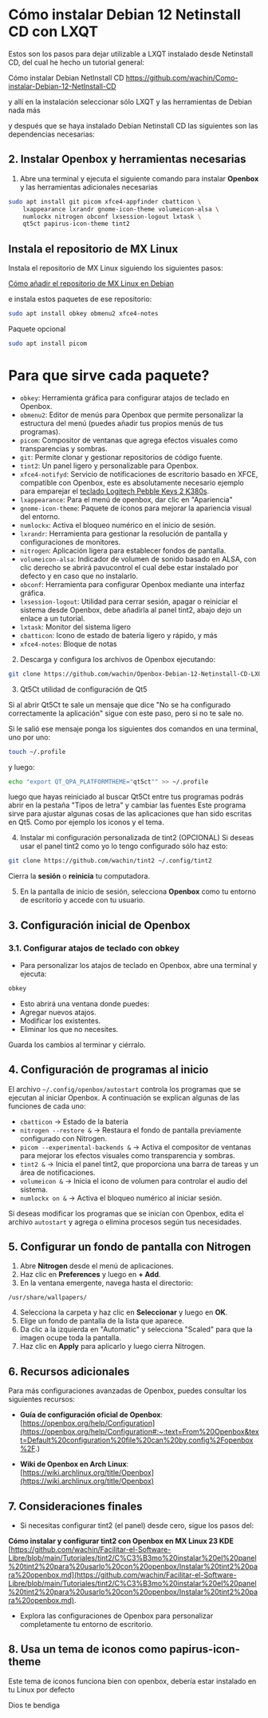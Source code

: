 # **Cómo instalar Debian 12 Netinstall CD con LXQT**

Estos son los pasos para dejar utilizable a LXQT instalado desde Netinstall CD, del cual he hecho un tutorial general:

Cómo instalar Debian NetInstall CD
https://github.com/wachin/Como-instalar-Debian-12-NetInstall-CD 

y allí en la instalación seleccionar sólo LXQT y las herramientas de Debian nada más

y después que se haya instalado Debian Netinstall CD las siguientes son las dependencias necesarias:

## **2. Instalar Openbox y herramientas necesarias**

1. Abre una terminal y ejecuta el siguiente comando para instalar **Openbox** y las herramientas adicionales necesarias    

```bash
sudo apt install git picom xfce4-appfinder cbatticon \
    lxappearance lxrandr gnome-icon-theme volumeicon-alsa \
    numlockx nitrogen obconf lxsession-logout lxtask \
    qt5ct papirus-icon-theme tint2
```


 ## Instala el repositorio de MX Linux
 
Instala el repositorio de MX Linux  siguiendo los siguientes pasos:

[Cómo añadir el repositorio de MX Linux en Debian](https://facilitarelsoftwarelibre.blogspot.com/2023/11/como-anadir-el-repositorio-de-mx-linux-en-basados-en-debian.html) 

e instala estos paquetes de ese repositorio:

```bash
sudo apt install obkey obmenu2 xfce4-notes
```

Paquete opcional

```bash
sudo apt install picom
```

# Para que sirve cada paquete?

   - `obkey`: Herramienta gráfica para configurar atajos de teclado en Openbox.
   - `obmenu2`: Editor de menús para Openbox que permite personalizar la estructura del menú (puedes añadir tus propios menús de tus programas).
   - `picom`: Compositor de ventanas que agrega efectos visuales como transparencias y sombras.
   - `git`: Permite clonar y gestionar repositorios de código fuente.
   - `tint2`: Un panel ligero y personalizable para Openbox.
   - `xfce4-notifyd`: Servicio de notificaciones de escritorio basado en XFCE, compatible con Openbox, este es absolutamente necesario ejemplo para emparejar el [teclado Logitech Pebble Keys 2 K380s](https://facilitarelsoftwarelibre.blogspot.com/2025/01/como-emparejar-el-teclado-logitech-pebble-keys-2-k380s-en-mx-linux-23-kde.html).
   - `lxappearance`: Para el menú de openbox, dar clic en "Apariencia"
   - `gnome-icon-theme`: Paquete de íconos para mejorar la apariencia visual del entorno.
   - `numlockx`: Activa el bloqueo numérico en el inicio de sesión.
   - `lxrandr`: Herramienta para gestionar la resolución de pantalla y configuraciones de monitores.
   - `nitrogen`: Aplicación ligera para establecer fondos de pantalla.
   - `volumeicon-alsa`: Indicador de volumen de sonido basado en ALSA, con clic derecho se abrirá pavucontrol el cual debe estar instalado por defecto y en caso que no instalarlo.
   - `obconf`: Herramienta para configurar Openbox mediante una interfaz gráfica.
   - `lxsession-logout`: Utilidad para cerrar sesión, apagar o reiniciar el sistema desde Openbox, debe añadirla al panel tint2, abajo dejo un enlace a un tutorial.
   - `lxtask`: Monitor del sistema ligero
   - `cbatticon`: Icono de estado de batería ligero y rápido, y más
   - `xfce4-notes`: Bloque de notas

2. Descarga y configura los archivos de Openbox ejecutando:

```bash
git clone https://github.com/wachin/Openbox-Debian-12-Netinstall-CD-LXQT ~/.config/openbox
```

3. Qt5Ct utilidad de configuración de Qt5

Si al abrir Qt5Ct te sale un mensaje que dice "No se ha configurado correctamente la aplicación" sigue con este paso, pero si no te sale no.

Si le salió ese mensaje ponga los siguientes dos comandos en una terminal, uno por uno:

```bash
touch ~/.profile

```

y luego:

```bash
echo "export QT_QPA_PLATFORMTHEME="qt5ct"" >> ~/.profile
```

luego que hayas reiniciado al buscar Qt5Ct entre tus programas podrás abrir en la pestaña "Tipos de letra" y cambiar las fuentes
Este programa sirve para ajustar algunas cosas de las aplicaciones que han sido escritas en Qt5. Como por ejemplo los iconos y el tema.


4. Instalar mi configuración personalizada de tint2 (OPCIONAL)
Si deseas usar el panel tint2 como yo lo tengo configurado sólo haz esto:

```bash
git clone https://github.com/wachin/tint2 ~/.config/tint2
```

Cierra la **sesión** o **reinicia** tu computadora.

5. En la pantalla de inicio de sesión, selecciona **Openbox** como tu entorno de escritorio y accede con tu usuario.

## **3. Configuración inicial de Openbox**

### **3.1. Configurar atajos de teclado con obkey**

- Para personalizar los atajos de teclado en Openbox, abre una terminal y ejecuta:

```bash
obkey
```

  - Esto abrirá una ventana donde puedes:
  - Agregar nuevos atajos.
  - Modificar los existentes.
  - Eliminar los que no necesites.

Guarda los cambios al terminar y ciérralo.

## **4. Configuración de programas al inicio**

El archivo `~/.config/openbox/autostart` controla los programas que se ejecutan al iniciar Openbox. A continuación se explican algunas de las funciones de cada uno:

- `cbatticon` → Estado de la batería
- `nitrogen --restore &` → Restaura el fondo de pantalla previamente configurado con Nitrogen.
- `picom --experimental-backends &` → Activa el compositor de ventanas para mejorar los efectos visuales como transparencia y sombras.
- `tint2 &` → Inicia el panel tint2, que proporciona una barra de tareas y un área de notificaciones.
- `volumeicon &` → Inicia el icono de volumen para controlar el audio del sistema.
- `numlockx on &` → Activa el bloqueo numérico al iniciar sesión.

Si deseas modificar los programas que se inician con Openbox, edita el archivo `autostart` y agrega o elimina procesos según tus necesidades.

## **5. Configurar un fondo de pantalla con Nitrogen**

1. Abre **Nitrogen** desde el menú de aplicaciones.
2. Haz clic en **Preferences** y luego en **+ Add**.
3. En la ventana emergente, navega hasta el directorio:

```
/usr/share/wallpapers/
```

4. Selecciona la carpeta y haz clic en **Seleccionar** y luego en **OK**.
5. Elige un fondo de pantalla de la lista que aparece.
6. Da clic a la izquierda en "Automatic" y selecciona "Scaled" para que la imagen ocupe toda la pantalla.
7. Haz clic en **Apply** para aplicarlo y luego cierra Nitrogen.

## **6. Recursos adicionales**

Para más configuraciones avanzadas de Openbox, puedes consultar los siguientes recursos:

- **Guía de configuración oficial de Openbox**:  
  [https://openbox.org/help/Configuration](https://openbox.org/help/Configuration#:~:text=From%20Openbox&text=Default%20configuration%20file%20can%20by,config%2Fopenbox%2F.)

- **Wiki de Openbox en Arch Linux**:  
  [https://wiki.archlinux.org/title/Openbox](https://wiki.archlinux.org/title/Openbox)

## **7. Consideraciones finales**

- Si necesitas configurar tint2 (el panel) desde cero, sigue los pasos del:

**Cómo instalar y configurar tint2 con Openbox en MX Linux 23 KDE**  
[https://github.com/wachin/Facilitar-el-Software-Libre/blob/main/Tutoriales/tint2/C%C3%B3mo%20instalar%20el%20panel%20tint2%20para%20usarlo%20con%20openbox/Instalar%20tint2%20para%20openbox.md](https://github.com/wachin/Facilitar-el-Software-Libre/blob/main/Tutoriales/tint2/C%C3%B3mo%20instalar%20el%20panel%20tint2%20para%20usarlo%20con%20openbox/Instalar%20tint2%20para%20openbox.md).

- Explora las configuraciones de Openbox para personalizar completamente tu entorno de escritorio.

## 8. Usa un tema de iconos como papirus-icon-theme
Este tema de iconos funciona bien con openbox, debería estar instalado en tu Linux por defecto

Dios te bendiga

